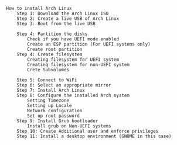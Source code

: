 

    How to install Arch Linux
        Step 1: Download the Arch Linux ISO
        Step 2: Create a live USB of Arch Linux
        Step 3: Boot from the live USB
    
        Step 4: Partition the disks
            Check if you have UEFI mode enabled
            Create an ESP partition (For UEFI systems only)
            Create root partition
        Step 4: Create filesystem
            Creating filesystem for UEFI system
            Creating filesystem for non-UEFI system
            Crete Subvolumes
            
        Step 5: Connect to WiFi
        Step 6: Select an appropriate mirror
        Step 7: Install Arch Linux
        Step 8: Configure the installed Arch system
            Setting Timezone
            Setting up Locale
            Network configuration
            Set up root password
        Step 9: Install Grub bootloader
            Install grub on Non-UEFI systems
        Step 10: Create Additional user and enforce privileges
        Step 11: Install a desktop environment (GNOME in this case)

